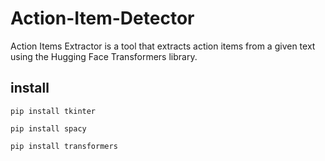 # Action-Item-Detector
Action Items Extractor is a tool that extracts action items from a given text using the Hugging Face Transformers library.
## install

```
pip install tkinter
```

```
pip install spacy
```

```
pip install transformers
```
